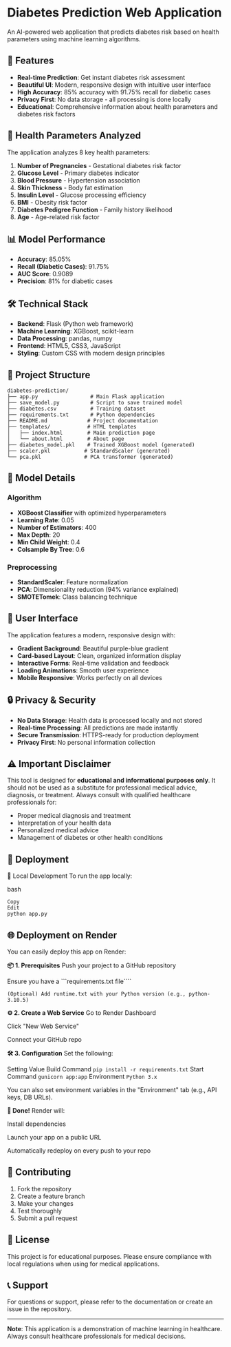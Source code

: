 # Diabetes Prediction Web Application

An AI-powered web application that predicts diabetes risk based on health parameters using machine learning algorithms.

## 🎯 Features

- **Real-time Prediction**: Get instant diabetes risk assessment
- **Beautiful UI**: Modern, responsive design with intuitive user interface
- **High Accuracy**: 85% accuracy with 91.75% recall for diabetic cases
- **Privacy First**: No data storage - all processing is done locally
- **Educational**: Comprehensive information about health parameters and diabetes risk factors

## 🏥 Health Parameters Analyzed

The application analyzes 8 key health parameters:

1. **Number of Pregnancies** - Gestational diabetes risk factor
2. **Glucose Level** - Primary diabetes indicator
3. **Blood Pressure** - Hypertension association
4. **Skin Thickness** - Body fat estimation
5. **Insulin Level** - Glucose processing efficiency
6. **BMI** - Obesity risk factor
7. **Diabetes Pedigree Function** - Family history likelihood
8. **Age** - Age-related risk factor


## 📊 Model Performance

- **Accuracy**: 85.05%
- **Recall (Diabetic Cases)**: 91.75%
- **AUC Score**: 0.9089
- **Precision**: 81% for diabetic cases

## 🛠️ Technical Stack

- **Backend**: Flask (Python web framework)
- **Machine Learning**: XGBoost, scikit-learn
- **Data Processing**: pandas, numpy
- **Frontend**: HTML5, CSS3, JavaScript
- **Styling**: Custom CSS with modern design principles

## 📁 Project Structure

```
diabetes-prediction/
├── app.py                 # Main Flask application
├── save_model.py          # Script to save trained model
├── diabetes.csv           # Training dataset
├── requirements.txt       # Python dependencies
├── README.md             # Project documentation
├── templates/            # HTML templates
│   ├── index.html        # Main prediction page
│   └── about.html        # About page
├── diabetes_model.pkl    # Trained XGBoost model (generated)
├── scaler.pkl           # StandardScaler (generated)
└── pca.pkl              # PCA transformer (generated)
```

## 🔧 Model Details

### Algorithm
- **XGBoost Classifier** with optimized hyperparameters
- **Learning Rate**: 0.05
- **Number of Estimators**: 400
- **Max Depth**: 20
- **Min Child Weight**: 0.4
- **Colsample By Tree**: 0.6

### Preprocessing
- **StandardScaler**: Feature normalization
- **PCA**: Dimensionality reduction (94% variance explained)
- **SMOTETomek**: Class balancing technique

## 🎨 User Interface

The application features a modern, responsive design with:

- **Gradient Background**: Beautiful purple-blue gradient
- **Card-based Layout**: Clean, organized information display
- **Interactive Forms**: Real-time validation and feedback
- **Loading Animations**: Smooth user experience
- **Mobile Responsive**: Works perfectly on all devices

## 🔒 Privacy & Security

- **No Data Storage**: Health data is processed locally and not stored
- **Real-time Processing**: All predictions are made instantly
- **Secure Transmission**: HTTPS-ready for production deployment
- **Privacy First**: No personal information collection

## ⚠️ Important Disclaimer

This tool is designed for **educational and informational purposes only**. It should not be used as a substitute for professional medical advice, diagnosis, or treatment. Always consult with qualified healthcare professionals for:

- Proper medical diagnosis and treatment
- Interpretation of your health data
- Personalized medical advice
- Management of diabetes or other health conditions

## 🚀 Deployment
🔧 Local Development
To run the app locally:

bash
```
Copy
Edit
python app.py
```

## 🌐 Deployment on Render
You can easily deploy this app on Render:

**📦 1. Prerequisites**
Push your project to a GitHub repository

Ensure you have a ```requirements.txt file````

```(Optional) Add runtime.txt with your Python version (e.g., python-3.10.5)```

**⚙️ 2. Create a Web Service**
Go to Render Dashboard

Click "New Web Service"

Connect your GitHub repo

**🛠️ 3. Configuration**
Set the following:

Setting	Value
Build Command	```pip install -r requirements.txt```
Start Command	```gunicorn app:app```
Environment	```Python 3.x```

You can also set environment variables in the "Environment" tab (e.g., API keys, DB URLs).

**🚀 Done!**
Render will:

Install dependencies

Launch your app on a public URL

Automatically redeploy on every push to your repo

## 🤝 Contributing

1. Fork the repository
2. Create a feature branch
3. Make your changes
4. Test thoroughly
5. Submit a pull request

## 📄 License

This project is for educational purposes. Please ensure compliance with local regulations when using for medical applications.

## 📞 Support

For questions or support, please refer to the documentation or create an issue in the repository.

---

**Note**: This application is a demonstration of machine learning in healthcare. Always consult healthcare professionals for medical decisions.

